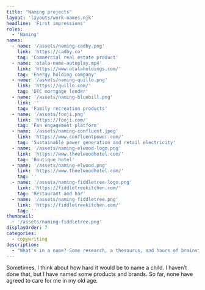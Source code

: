 ```yaml
---
title: "Naming projects"
layout: 'layouts/work-names.njk'
headline: 'First impressions'
roles: 
  - 'Naming'
names: 
  - name: '/assets/naming-cadby.png'
    link: 'https://cadby.co'
    tag: 'Commercial real estate product'
  - name: 'otala-name-autoplay.mp4'
    link: 'https://www.otalaholdings.com/'
    tag: 'Energy holding company'
  - name: '/assets/naming-quillo.png'
    link: 'https://quillo.com/'
    tag: 'DTC mortgage lender'
  - name: '/assets/naming-bluebill.png'
    link: ''
    tag: 'Family recreation products'
  - name: '/assets/fooji.png'
    link: 'https://fooji.com/'
    tag: 'Fan engagement platform'
  - name: '/assets/naming-confluent.jpeg'
    link: 'https://www.confluentpower.com/'
    tag: 'Sustainable power generation and retail electricity'
  - name: '/assets/naming-elwood-logo.png'
    link: 'https://www.theelwoodhotel.com/'
    tag: 'Boutique hotel'
  - name: '/assets/naming-elwood.png'
    link: 'https://www.theelwoodhotel.com/'
    tag: ''
  - name: '/assets/naming-fiddletree-logo.png'
    link: 'https://fiddletreekitchen.com/'
    tag: 'Restaurant and bar'
  - name: '/assets/naming-fiddletree.png'
    link: 'https://fiddletreekitchen.com/'
    tag: ''
thumbnail:
  - '/assets/naming-fiddletree.png'
displayOrder: 7
categories:
  - copywriting
description:
  - "What's in a name? Some research, a thesaurus, and hours of brainstorming."
---
```


Sometimes, I think about how hard it would be to name a child. I haven’t done that, but I have named some products and brands. So far, none have agreed to care for me in my old age.